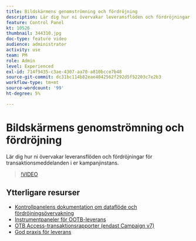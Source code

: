 ```yaml
---
title: Bildskärmens genomströmning och fördröjning
description: Lär dig hur ni övervakar leveransflöden och fördröjningar för transaktionsmeddelanden i er kampanjinstans.
feature: Control Panel
kt: 10526
thumbnail: 344310.jpg
doc-type: feature video
audience: administrator
activity: use
team: PM
role: Admin
level: Experienced
exl-id: 714f9435-c3ae-4307-aa70-a810bcce7b48
source-git-commit: dc31bc114b82eae4042562f292d5f52203c7e2b3
workflow-type: tm+mt
source-wordcount: '99'
ht-degree: 5%

---
```


# Bildskärmens genomströmning och fördröjning

Lär dig hur ni övervakar leveransflöden och fördröjningar för transaktionsmeddelanden i er kampanjinstans.

>[!VIDEO](https://video.tv.adobe.com/v/344310/?quality=12)

## Ytterligare resurser

* [Kontrollpanelens dokumentation om dataflöde och fördröjningsövervakning](https://experienceleague.adobe.com/docs/control-panel/using/performance-monitoring/thoughputs-latencies.html?lang=en#)
* [Instrumentpaneler för OOTB-leverans](https://experienceleague.adobe.com/docs/campaign-classic/using/sending-messages/monitoring-deliveries/delivery-dashboard.html?lang=en)
* [OTB Access-transaktionsrapporter (endast Campaign v7)](https://experienceleague.adobe.com/docs/campaign-classic/using/transactional-messaging/reports/about-transactional-messaging-reports.html?lang=en)
* [God praxis för leverans](https://experienceleague.adobe.com/docs/campaign-standard/using/communication-channels/delivery-bestpractices/delivery-best-practices.html?lang=en)
